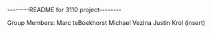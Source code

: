 --------README for 3110 project--------

Group Members:
Marc teBoekhorst
Michael Vezina
Justin Krol
(insert)



